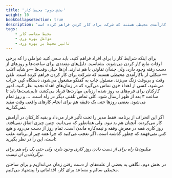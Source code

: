 ```yaml
---
title: 'بخش دوم: محیط کار'
weight: 10
bookCollapseSection: true
description: 'دلیل‌های متعددی برای ساعت‌های از دست رفته وجود دارد، ولی چندان تفاوتی با هم ندارند. آن‌ها اغلب شکلی از ناکارآمدی محیطی هستند که شرکت برای کار کردن فراهم کرده است.'
tags:
    - محیط مناسب کار
    - عوامل بهره وری
    - تاثیر محیط بر بهره وری
---
```


برای اینکه شرایط کار را برای افراد فراهم کنید، باید سعی کنید عواملی را که برخی اوقات مانع کار کردن می‌شوند، بشناسید. دلیل‌های متعددی برای ساعت‌ها و روزهای از دست رفته وجود دارد، ولی چندان تفاوتی با هم ندارند. آن‌ها خیلی وقت‌ها —و شاید اغلب— شکلی از ناکارآمدی محیطی هستند که شرکت برای کار کردن فراهم کرده است. تلفن وقت و بی‌وقت زنگ می‌زند، مسئول چاپ به گفتگو مشغول می‌شود، دستگاه کپی خراب می‌شود، کسی از اهداء خون تماس می‌گیرد که در زمان‌های اهداء تجدید نظر کنید، امور کارکنان برای فرم‌های به روز شده ارزیابی مهارت‌ها فریاد می‌کشد، تایم‌شیت‌ها باید تا ساعت ۳ بعد از ظهر ارسال شود، کلی تماس تلفنی دیگر در راه است، … و روز تمام می‌شود. بعضی روزها حتی یک دقیقه هم برای انجام کارهای واقعی وقت مفید نمی‌گذارید.

اگر این انحراف از برنامه، فقط مدیر را تحت تأثیر قرار می‌داد و بقیه کارکنان در آرامش کار می‌کردند، آنچنان هم بد نبود. ولی همانطور که می‌دانید، چنین چیزی اتفاق نمی‌افتد. روز کاری همه در معرض وقفه و نیمه‌کاره ماندن است. تمام روز از دست می‌رود و هیچ کس نمی‌فهمد که چطور گذشته است. اگر تعجب می‌کنید که چرا همه چیز از برنامه عقب است، این را در نظر بگیرید:

<em>میلیون‌ها راه برای از دست دادن روز کاری وجود دارد، ولی حتی یک راه هم برای برگرداندن آن نیست.</em>

در بخش دوم، نگاهی به بعضی از علت‌های از دست رفتن زمان می‌اندازیم و برای ساختن محیطی سالم و مساعد برای کار، اقداماتی را پیشنهاد می‌کنیم.
